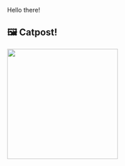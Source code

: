 Hello there!



## 🖼️ Catpost!

<sub>
    <img src="https://cdn2.thecatapi.com/images/bGlNCBOpX.jpg" height="256">
</sub>

